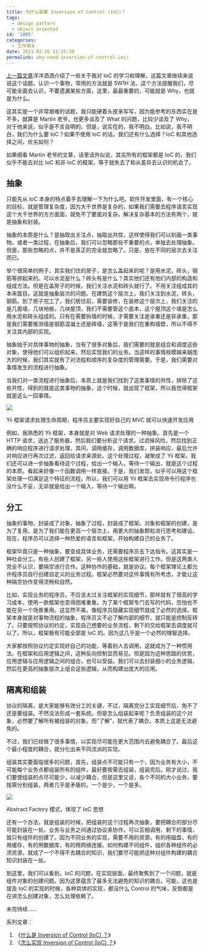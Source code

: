 ```yaml
---
title: 为什么需要 Inversion of Control (IoC)？
tags:
  - design pattern
  - object oriented
id: '1005'
categories:
  - 工作相关
date: 2021-02-26 11:15:39
permalink: why-need-inversion-of-control-ioc/
---
```


[上一篇文章](https://sexywp.com/inversion-of-control-ioc.htm)洋洋洒洒介绍了一些关于我对 IoC 的学习和理解，这篇文章继续来说说这个话题。认识一个事物，常用的方法就是 5W1H 法，这个方法提醒我们，尽可能全面去认识，不要遗漏某些方面，这里，最最重要的，可能就是 Why，也就是为什么。

这其实是一个非常艰难的话题，我只能硬着头皮来写写，因为能参考的东西实在是不多，就算是 Martin 老爷，也更多谈及了 What 的问题，比较少谈及了 Why，对于他来说，似乎是不言自明的。但是，说实在的，我不明白。比如说，我不明白，我们为什么要 IoC？如果不使用 IoC 的话，我们还有什么选择？IoC 和其他选择之间，优劣如何？

如果细看 Martin 老爷的文章，话里话外似说，其实所有的框架都是 IoC 的。我们似乎不能去对比 IoC 和非 IoC 的框架。等于就失去了和从差异去认识的机会了。
<!-- more -->
## 抽象

只能先从 IoC 本身的特点着手去理解一下为什么吧。软件开发里面，有一个核心的目标，就是管理复杂度，因为大千世界是复杂的，如果我们需要去程序语言实现这个大千世界的方方面面，就免不了要面对复杂。解决复杂基本的方法有两个，就是抽象和封装。

抽象的本质是什么？是抽取出关注点，抽取出共性，这样使得我们可以刻画一类事物，或者一类过程，在抽象后，我们可以忽略那些不重要的点，单独去处理抽象。但是，那些忽略的点，并不是真正的完全就忽略了。只是，放在不同的层次去关注而已。

举个很简单的例子，其实我们住的房子，是怎么盖起来的呢？是用水泥，砖头，钢筋等拼起来的。可以水泥是什么？砖头有是什么？其实他们还有他们内部的构造和组成方法。但是在盖房子的时候，我们关注水泥和砖头就行了。不用关注组成其的本来面目。这就是抽象层次的问题。在建筑这个层次上，我们关注到水泥，砖头，钢筋。到了房子完工了，我们居住前，需要装修，在装修这个层次上，我们关注的是几面墙，几块地板，几块屋顶，我们不需要管这个底本，这个屋顶这个墙是怎么用水泥和砖头组成的。只有在需要拆墙的时候，才需要关注是承重还是非承重，那是我们需要推测墙是钢筋混凝土还是砖墙，这等于是我们在重构墙壁，所以不得不关注其内部的实现。

抽象始于对具体事物的抽象，当有了很多对象后，我们需要的就是组合和调度这些对象，使得他们可以组织起来，然后实现我们的业务。当这样的事情规模越来越庞大的时候，我们其实就有了对流程和顺序的复杂度的管理需要。于是，我们需要对事情发生的流程进行抽象。

当我们对一类流程进行抽象后，本质上就是我们找到了这类事情的共性，排除了这些共性，得到的就是这类事物的抽象，这个时候，就出现了框架，所以我觉得框架就是这么一回事情。

![](../images/2021/02/request-lifecycle-1024x784.png)

Yii 框架请求处理生命周期，程序员主要实现好自己的 MVC 就可以快速开发应用

例如，我熟悉的 Yii 框架，本身就是对 Web 请求处理的一种抽象。首先是一个 HTTP 请求，送达了服务器，然后我们要分析这个请求，过滤掉风险，然后找到正确的响应程序进行请求处理，其间，调用缓存，调用数据库，拼装响应，最后允许对响应进行再次过滤，返回给请求来源处。这个处理过程，凝聚成了 Yii 框架。我们还可以进一步抽象看待这个过程，给出一个输入，等待一个输出，就是这个过程的本质。看起来好像一个函数调用一样直接。于是，我们发现，似乎可以用这个框架处理一切满足这个特征的流程。所以，我们可以用 Yii 框架去实现命令行程序也没什么不妥，无非就是给出一个输入，等待一个输出嘛。

## 分工

抽象的事物，封装成了对象，抽象了过程，封装成了框架。对象和框架的创建，是为了复用，是为了我们能在更高一个层次上，用更大的抽象颗粒进行思考和建设。现在，程序员可以选择一种热爱的语言和框架，开始构建自己的业务了。

框架毕竟只是一种抽象，要变成具体业务，还需要程序员去下达指令。这其实是一种社会分工。有些人创建了框架，另一些人使用这些框架进行工作。但是这两类人完全不认识，要隔空进行合作。这种协作的基础，就是协议。每个框架理论上都允许程序员自行创建自定义的业务过程。框架必然要对这件事情有所考虑，才能让这种隔空协作变得流畅和自然。

比如，实现业务的程序员，不应该太过关注框架的实现细节，那样就有了很高的学习成本，使用一款框架也变得困难重重。为了某个框架专门去写的代码，恐怕也不能在另一个场景重用。这显然不美。像程序员隐藏实现细节就成了必然的选择。框架本身就是对事物流程的抽象，程序员又不必了解内部的细节，就只能是控制反转了。只要按照协议的约定，实现自己想要的业务流程，剩下的交给框架去调度就可以了。所以，框架极有可能全部是 IoC 的。因为这几乎是一个必然的理智选择。

大家都按照协议约定实现好自己的功能，等着别人去调用，这就成为了一种惯用法。在框架和应用逻辑之间，这种反向控制显而易见。但是因为这种思路的优势，应用逻辑与应用逻辑之间的组合，也可以受益。我们可以去封装细小的业务逻辑，然后在更高的抽象层次上组合这些逻辑，从而构建出庞大的应用。

## 隔离和组装

协议的隔离，是大家能够有效分工的关键，不过，隔离完分工实现细节后，免不了还是要组装。不然没法形成一套系统。但是怎么组装起来呢？负责组装的这个对象，必然要了解所有被组装的对象。而“了解”，就代表了耦合。本质上这是无法避免的。

不过，我们已经做了很多事情，以实现尽可能在更大范围内去避免耦合了。最后这个最小程度的耦合，就分化出来不同流派的实现。

组装其实要面临很多的问题，首先，组装点不可能只有一个，因为业务有大小，不可能每个业务点都组装所有的组件，最好要按需去组装，组装完后。刚才说过，我们要使组装的点尽可能少，以减少耦合，但是这里又说，各个不同的大小业务，要按需分别组装，两者几乎是矛盾的，一个是少，一个是多。

![](../images/2021/02/abstract-factory-1024x479.jpeg)

Abstract Factory 模式，体现了 IoC 思想

还有一个办法，就是组装的时候，把组装的这个过程再次抽象，要把耦合的部分尽可能封装在一处。业务与业务之间通过协议来协作，可以互相调用，剩下的事情，就只有组件的创建了。因为不同业务的实现，需要不用的资源，有的用磁盘，有的用缓存，有的用数据库，有的用网络连接。如何构建不同组件，组织各种组件的必须资源，就成了一个不得不去耦合的知识，我们要尽可能把这种对组件构建的耦合知识封装在一处。

到这里，我们可以看到，IoC 的问题，在实现层面，最终聚焦到了一个问题，就是组件对象的创建问题。因为这里蕴含了最多无法避免的知识的耦合。可能，这也是提及 IoC 的实现的时候，各种具体的实现，都没什么 Control 的气味，反倒都是在讲怎么创建对象，怎么处理依赖了。

未完待续……

系列文章：

1.  《[什么是 Inversion of Control (IoC) ？](https://sexywp.com/inversion-of-control-ioc.htm)》
2.  《[怎么实现 Inversion of Control (IoC) ？](https://sexywp.com/ioc-implementation.htm)》
